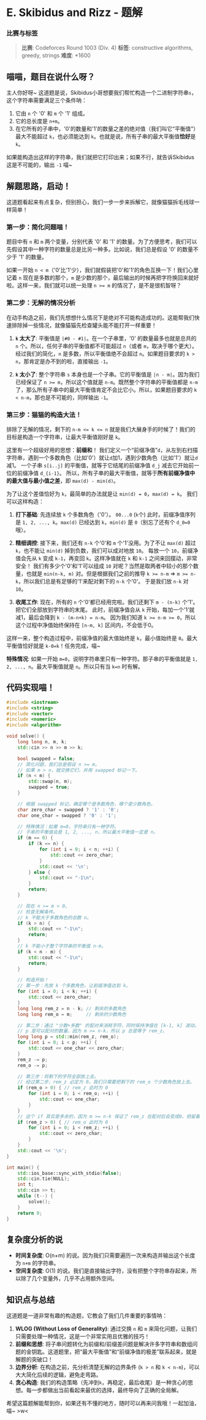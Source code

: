 # E. Skibidus and Rizz - 题解

### 比赛与标签
> **比赛**: Codeforces Round 1003 (Div. 4)
> **标签**: constructive algorithms, greedy, strings
> **难度**: *1600

## 喵喵，题目在说什么呀？
主人你好呀~ 这道题是说，Skibidus小哥想要我们帮忙构造一个二进制字符串`s`，这个字符串需要满足三个条件呐：
1.  它由 `n` 个 '0' 和 `m` 个 '1' 组成。
2.  它的总长度是 `n+m`。
3.  在它所有的子串中，'0'的数量和'1'的数量之差的绝对值（我们叫它“平衡值”）最大不能超过 `k`，也必须能达到 `k`。也就是说，所有子串的最大平衡值**恰好**是 `k`。

如果能构造出这样的字符串，我们就把它打印出来；如果不行，就告诉Skibidus这是不可能的，输出 `-1` 喵~

## 解题思路，启动！
这道题看起来有点复杂，但别担心，我们一步一步来拆解它，就像猫猫拆毛线球一样简单！

### 第一步：简化问题喵！
题目中有 `n` 和 `m` 两个变量，分别代表 '0' 和 '1' 的数量。为了方便思考，我们可以先假设其中一种字符的数量总是比另一种多。比如说，我们总是假设 '0' 的数量不少于 '1' 的数量。

如果一开始 `n < m`（'0'比'1'少），我们就假装把'0'和'1'的角色互换一下！我们心里记着 `n` 现在是多数的那个，`m` 是少数的那个，最后输出的时候再把字符换回来就好啦。这样一来，我们就可以统一处理 `n >= m` 的情况了，是不是很机智呀？

### 第二步：无解的情况分析
在动手构造之前，我们先想想什么情况下是绝对不可能构造成功的。这能帮我们快速排除掉一些情况，就像猫猫先检查罐头能不能打开一样重要！

1.  **`k` 太大了**: 平衡值是 `|#0 - #1|`。在一个子串里，'0' 的数量最多也就是总共的 `n` 个。所以，任何子串的平衡值都不可能超过 `n`（或者 `m`，取决于哪个更大）。经过我们的简化，`n` 是多数，所以平衡值绝不会超过 `n`。如果题目要求的 `k > n`，那肯定是办不到的啦，直接输出 `-1`。

2.  **`k` 太小了**: 整个字符串 `s` 本身也是一个子串。它的平衡值是 `|n - m|`。因为我们已经保证了 `n >= m`，所以这个值就是 `n-m`。既然整个字符串的平衡值都是 `n-m` 了，那么所有子串中的最大平衡值肯定不会比它小。所以，如果题目要求的 `k < n-m`，那也是不可能的，同样输出 `-1`。

### 第三步：猫猫的构造大法！
排除了无解的情况，剩下的 `n-m <= k <= n` 就是我们大展身手的时候了！我们的目标是构造一个字符串，让最大平衡值刚好是 `k`。

这里有一个超级好用的思想：**前缀和**！
我们定义一个“前缀净值”`d`，从左到右扫描字符串，遇到一个多数角色（比如'0'）就让`d`加1，遇到少数角色（比如'1'）就让`d`减1。
一个子串 `s[i..j]` 的平衡值，就等于它结尾的前缀净值 `d_j` 减去它开始前一位的前缀净值 `d_{i-1}`。
所以，所有子串的最大平衡值，就等于**所有前缀净值中的最大值与最小值之差**，即 `max(d) - min(d)`。

为了让这个差值恰好为 `k`，最简单的办法就是让 `min(d) = 0`，`max(d) = k`。
我们可以这样构造：

1.  **打下基础**: 先连续放 `k` 个多数角色（'0'）。
    `00...0` (`k`个)
    此时，前缀净值序列是 `1, 2, ..., k`。`max(d)` 已经达到 `k`，`min(d)` 是 `0`（别忘了还有个 `d_0=0` 哦）。

2.  **精细调控**: 接下来，我们还有 `n-k` 个'0'和 `m` 个'1'没用。为了不让 `max(d)` 超过 `k`，也不能让 `min(d)` 掉到负数，我们可以成对地放 `10`。
    每放一个 `10`，前缀净值会先从 `k` 变成 `k-1`，再变回 `k`。这样净值就在 `k` 和 `k-1` 之间来回摆动，非常安全！
    我们有多少个'0'和'1'可以组成 `10` 对呢？当然是取两者中较小的那个数量，也就是 `min(n-k, m)` 对。但是根据我们之前的推导 `k >= n-m` => `m >= n-k`，所以我们总是有足够的'1'来配对剩下的 `n-k` 个'0'。
    于是我们放 `n-k` 对 `10`。

3.  **收尾工作**: 现在，所有的 `n` 个'0'都已经用完啦。我们还剩下 `m - (n-k)` 个'1'。把它们全部放到字符串的末尾。
    此时，前缀净值会从 `k` 开始，每加一个'1'就减1，最后会降到 `k - (m-n+k) = n-m`。
    因为我们知道 `k >= n-m >= 0`，所以这个过程中净值始终保持在 `[n-m, k]` 区间内，不会低于0。

这样一来，整个构造过程中，前缀净值的最大值始终是 `k`，最小值始终是 `0`。最大平衡值恰好就是 `k-0=k`！任务完成，喵~

**特殊情况**: 如果一开始 `m=0`，说明字符串里只有一种字符。那子串的平衡值就是 `1, 2, ..., n`。最大平衡值就是 `n`。所以只有当 `k=n` 时有解。

## 代码实现喵！
```cpp
#include <iostream>
#include <string>
#include <vector>
#include <numeric>
#include <algorithm>

void solve() {
    long long n, m, k;
    std::cin >> n >> m >> k;

    bool swapped = false;
    // 简化问题，我们总是假设 n >= m。
    // 如果 m > n，就交换它们，并用 swapped 标记一下。
    if (n < m) {
        std::swap(n, m);
        swapped = true;
    }

    // 根据 swapped 标记，确定哪个是多数角色，哪个是少数角色。
    char zero_char = swapped ? '1' : '0';
    char one_char = swapped ? '0' : '1';

    // 特殊情况：如果 m=0，字符串只有一种字符。
    // 子串的平衡值会是 1, 2, ..., n，所以最大平衡值一定是 n。
    if (m == 0) {
        if (k == n) {
            for (int i = 0; i < n; ++i) {
                std::cout << zero_char;
            }
            std::cout << '\n';
        } else {
            std::cout << "-1\n";
        }
        return;
    }

    // 现在 n >= m > 0。
    // 检查无解条件。
    // k 不能大于多数角色的总数 n。
    if (k > n) {
        std::cout << "-1\n";
        return;
    }
    // k 不能小于整个字符串的平衡值 n-m。
    if (k < n - m) {
        std::cout << "-1\n";
        return;
    }

    // 构造开始！
    // 第一步：先放 k 个多数角色，让前缀净值达到 k。
    for (int i = 0; i < k; ++i) {
        std::cout << zero_char;
    }
    long long rem_z = n - k; // 剩余的多数角色
    long long rem_o = m;     // 剩余的少数角色

    // 第二步：通过 "少数+多数" 的配对来消耗字符，同时保持净值在 [k-1, k] 波动。
    // p 是可以配对的数量。因为 m >= n-k，所以 p 总是等于 rem_z。
    long long p = std::min(rem_z, rem_o);
    for (int i = 0; i < p; ++i) {
        std::cout << one_char << zero_char;
    }
    rem_z -= p;
    rem_o -= p;

    // 第三步：将剩下的字符全部放上去。
    // 经过第二步，rem_z 必定为 0。我们只需要把剩下的 rem_o 个少数角色放上去。
    if (rem_o > 0) { // rem_z 此时为 0
        for (int i = 0; i < rem_o; ++i) {
            std::cout << one_char;
        }
    }
    // 这个 if 其实是多余的，因为 m >= n-k 保证了 rem_z 在配对后会变成0。但留着也没错。
    if (rem_z > 0) { // rem_o 此时为 0
        for (int i = 0; i < rem_z; ++i) {
            std::cout << zero_char;
        }
    }
    std::cout << '\n';
}

int main() {
    std::ios_base::sync_with_stdio(false);
    std::cin.tie(NULL);
    int t;
    std::cin >> t;
    while (t--) {
        solve();
    }
    return 0;
}
```

## 复杂度分析的说
- **时间复杂度**: O(n+m) 的说。因为我们只需要遍历一次来构造并输出这个长度为 `n+m` 的字符串。
- **空间复杂度**: O(1) 的说。我们是直接输出字符，没有把整个字符串存起来，所以除了几个变量外，几乎不占用额外空间。

## 知识点与总结
这道题是一道非常有趣的构造题，它教会了我们几件重要的事情呐：

1.  **WLOG (Without Loss of Generality)**: 通过交换 `n` 和 `m` 来简化问题，让我们只需要处理一种情况，这是一个非常实用且优雅的技巧！
2.  **前缀和思想**: 将子串问题转化为前缀和/前缀差问题是解决许多字符串和数组问题的金钥匙。这道题里，把“最大平衡值”和“前缀净值的极差”联系起来，就是解题的突破口！
3.  **边界分析**: 在构造之前，先分析清楚无解的边界条件 (`k > n` 和 `k < n-m`)，可以大大简化后续的逻辑，避免走弯路。
4.  **贪心构造**: 我们的构造策略（先冲到`k`，再稳定，最后收尾）是一种贪心的思想。每一步都做出当前看起来最优的选择，最终导向了正确的全局解。

希望这篇题解能帮到你，如果还有不懂的地方，随时可以再来问我哦！一起加油，喵~ >w<